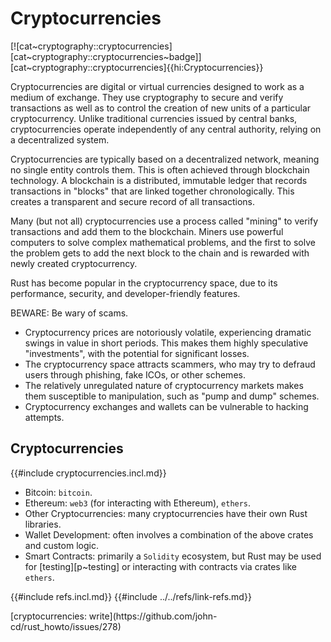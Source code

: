 # Cryptocurrencies

[![cat~cryptography::cryptocurrencies][cat~cryptography::cryptocurrencies~badge]][cat~cryptography::cryptocurrencies]{{hi:Cryptocurrencies}}

Cryptocurrencies are digital or virtual currencies designed to work as a medium of exchange. They use cryptography to secure and verify transactions as well as to control the creation of new units of a particular cryptocurrency. Unlike traditional currencies issued by central banks, cryptocurrencies operate independently of any central authority, relying on a decentralized system.

Cryptocurrencies are typically based on a decentralized network, meaning no single entity controls them. This is often achieved through blockchain technology. A blockchain is a distributed, immutable ledger that records transactions in "blocks" that are linked together chronologically. This creates a transparent and secure record of all transactions.

Many (but not all) cryptocurrencies use a process called "mining" to verify transactions and add them to the blockchain. Miners use powerful computers to solve complex mathematical problems, and the first to solve the problem gets to add the next block to the chain and is rewarded with newly created cryptocurrency.

Rust has become popular in the cryptocurrency space, due to its performance, security, and developer-friendly features.

BEWARE: Be wary of scams.

- Cryptocurrency prices are notoriously volatile, experiencing dramatic swings in value in short periods. This makes them highly speculative "investments", with the potential for significant losses.
- The cryptocurrency space attracts scammers, who may try to defraud users through phishing, fake ICOs, or other schemes.
- The relatively unregulated nature of cryptocurrency markets makes them susceptible to manipulation, such as "pump and dump" schemes.
- Cryptocurrency exchanges and wallets can be vulnerable to hacking attempts.

## Cryptocurrencies

{{#include cryptocurrencies.incl.md}}

- Bitcoin: `bitcoin`.
- Ethereum: `web3` (for interacting with Ethereum), `ethers`.
- Other Cryptocurrencies: many cryptocurrencies have their own Rust libraries.
- Wallet Development: often involves a combination of the above crates and custom logic.
- Smart Contracts: primarily a `Solidity` ecosystem, but Rust may be used for [testing][p~testing] or interacting with contracts via crates like `ethers`.

{{#include refs.incl.md}}
{{#include ../../refs/link-refs.md}}

<div class="hidden">
[cryptocurrencies: write](https://github.com/john-cd/rust_howto/issues/278)
</div>
